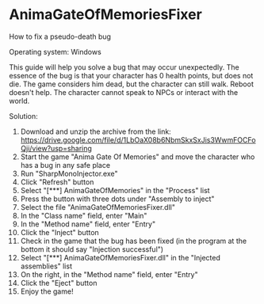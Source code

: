 # AnimaGateOfMemoriesFixer

How to fix a pseudo-death bug

Operating system: Windows

This guide will help you solve a bug that may occur unexpectedly.
The essence of the bug is that your character has 0 health points, but does not die. The game considers him dead, but the character can still walk. Reboot doesn't help. The character cannot speak to NPCs or interact with the world.

Solution:
1) Download and unzip the archive from the link: https://drive.google.com/file/d/1LbOaX08b6NbmSkxSxJis3WwmFOCFoQji/view?usp=sharing
2) Start the game "Anima Gate Of Memories" and move the character who has a bug in any safe place
3) Run "SharpMonoInjector.exe"
4) Click "Refresh" button
5) Select "[***] AnimaGateOfMemories" in the "Process" list
6) Press the button with three dots under "Assembly to inject"
7) Select the file "AnimaGateOfMemoriesFixer.dll"
8) In the "Class name" field, enter "Main"
9) In the "Method name" field, enter "Entry"
10) Click the "Inject" button
11) Check in the game that the bug has been fixed (in the program at the bottom it should say "Injection successful")
12) Select "[***] AnimaGateOfMemoriesFixer.dll" in the "Injected assemblies" list
13) On the right, in the "Method name" field, enter "Entry"
14) Click the "Eject" button
15) Enjoy the game!